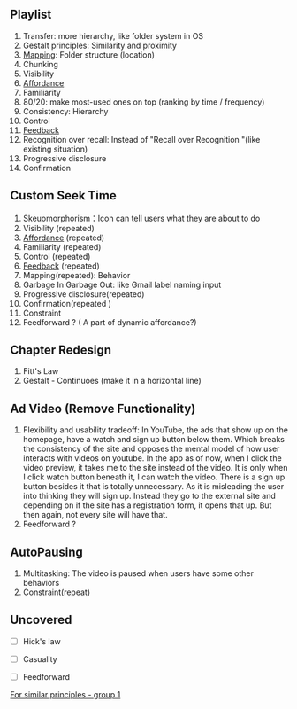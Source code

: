 ## Playlist

1. Transfer: more hierarchy, like folder system in OS
2. Gestalt principles: Similarity and proximity 
3. <u>Mapping</u>: Folder structure (location)
4. Chunking
5. Visibility
6. <u>Affordance</u>
7. Familiarity
8. 80/20: make most-used ones on top (ranking by time / frequency)
9. Consistency: Hierarchy
10. Control
11. <u>Feedback</u>
12. Recognition over recall: Instead of "Recall over Recognition "(like existing situation)
13. Progressive disclosure
14. Confirmation

## Custom Seek Time

1. Skeuomorphorism：Icon can tell users what they are about to do
2. Visibility (repeated)
3. <u>Affordance</u> (repeated)
4. Familiarity (repeated)
5. Control (repeated)
6. <u>Feedback</u> (repeated)
7. Mapping(repeated): Behavior
8. Garbage In Garbage Out: like Gmail label naming input
9. Progressive disclosure(repeated)
10. Confirmation(repeated )
11. Constraint
12. Feedforward ? ( A part of dynamic affordance?)

## Chapter Redesign

1. Fitt's Law
2. Gestalt - Continuoes (make it in a horizontal line)

## Ad Video (Remove Functionality)

1. Flexibility and usability tradeoff: In YouTube, the ads that show up on the homepage, have a watch and sign up button below them. Which breaks the consistency of the site and opposes the mental model of how user interacts with videos on youtube. In the app as of now, when I click the video preview, it takes me to the site instead of the video. It is only when I click watch button beneath it, I can watch the video. There is a sign up button besides it that is totally unnecessary. As it is misleading the user into thinking they will sign up. Instead they go to the external site and depending on if the site has a registration form, it opens that up. But then again, not every site will have that.
2. Feedforward ?

## AutoPausing 

1. Multitasking: The video is paused when users have some other behaviors
2. Constraint(repeat)

## Uncovered

- [ ] Hick's law
- [ ] Casuality
- [ ] Feedforward



<u>For similar principles - group 1</u>


